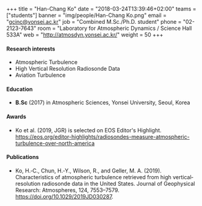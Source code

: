 ﻿+++
title = "Han-Chang Ko"
date = "2018-03-24T13:39:46+02:00"
teams = ["students"]
banner = "img/people/Han-Chang Ko.png"
email = "gcinc@yonsei.ac.kr"
job = "Combined M.Sc./Ph.D. student"
phone = "02-2123-7643"
room = "Laboratory for Atmospheric Dynamics / Science Hall 533A"
web = "http://atmosdyn.yonsei.ac.kr/"
weight = 50
+++

#### Research interests
+ Atmospheric Turbulence
+ High Vertical Resolution Radiosonde Data
+ Aviation Turbulence

#### Education
 + **B.Sc** (2017) in Atmospheric Sciences, Yonsei University, Seoul, Korea

#### Awards
+ Ko et al. (2019, JGR) is selected on EOS Editor's Highlight. https://eos.org/editor-highlights/radiosondes-measure-atmospheric-turbulence-over-north-america

#### Publications
+ Ko, H.‐C., Chun, H.‐Y., Wilson, R., and Geller, M. A. (2019). Characteristics of atmospheric turbulence retrieved from high vertical‐resolution radiosonde data in the United States. Journal of Geophysical Research: Atmospheres, 124, 7553–7579. https://doi.org/10.1029/2019JD030287.
